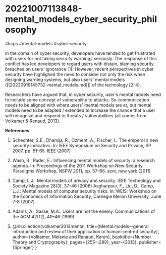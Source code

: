 # 20221007113848-mental_models_cyber_security_philosophy
#hcps #mental-models #cyber-security

In the domain of cyber security, developers have tended to get frustrated with
users for not taking security warnings seriously. The response of this conflict
has led developers to regard users with distain, blaming security breaches on
users' ignorance [1]. However, recent perspectives in
cyber security have highlighed the need to consider not only the risk when
designing warning systems, but also users' mental models ([[20220919145732-mental_models.md]]) of the technology [2-4]. 

Researchers have argued that, in cyber security, user's mental models need to
include some concept of vulnerability to attacks. So communication needs to be
aligned with where users' mental models are at, but mental models need to be
adapted / extended to increase the chance that a user will recognize and
respond to threats / vulnerabilities (all comes from Volkamer & Renaud, 2013).

**References**

1.	 Schechter, S.E., Dhamija, R., Ozment, A., Fischer, I.: The emperor’s new
security indicators. In: IEEE Symposium on Security and Privacy, SP 2007, pp.
51–65.  IEEE (2007) 

2. Wash, R., Rader, E.: Influencing mental models of security: a research
agenda. In: Proceedings of the 2011 Workshop on New Security Paradigms
Workshop, NSPW 2011, pp. 57–66. acm, new york (2011)

3. Camp, L.J.: Mental models of privacy and security. IEEE Technology and
Society Magazine 28(3), 37–46 (2006) Asgharpour, F., Liu, D., Camp, L.J.:
Mental models of computer security risks.  In: WEIS: Workshop on the Economics
of Information Security, Carnegie Mellon University, June 7-8 (2007)

4. Adams, A., Sasse, M.A.: Users are not the enemy. Communications of the
ACM 42(12), 40–46 (1999)

5. @incollection{volkamer2013mental,
  title={Mental models--general introduction and review of their application to human-centred security},
  author={Volkamer, Melanie and Renaud, Karen},
  booktitle={Number Theory and Cryptography},
  pages={255--280},
  year={2013},
  publisher={Springer}
}



